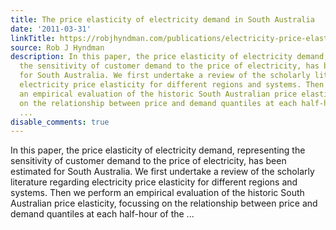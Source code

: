 ```yaml
---
title: The price elasticity of electricity demand in South Australia
date: '2011-03-31'
linkTitle: https://robjhyndman.com/publications/electricity-price-elasticity/
source: Rob J Hyndman
description: In this paper, the price elasticity of electricity demand, representing
  the sensitivity of customer demand to the price of electricity, has been estimated
  for South Australia. We first undertake a review of the scholarly literature regarding
  electricity price elasticity for different regions and systems. Then we perform
  an empirical evaluation of the historic South Australian price elasticity, focussing
  on the relationship between price and demand quantiles at each half-hour of the
  ...
disable_comments: true
---
```

In this paper, the price elasticity of electricity demand, representing the sensitivity of customer demand to the price of electricity, has been estimated for South Australia. We first undertake a review of the scholarly literature regarding electricity price elasticity for different regions and systems. Then we perform an empirical evaluation of the historic South Australian price elasticity, focussing on the relationship between price and demand quantiles at each half-hour of the ...